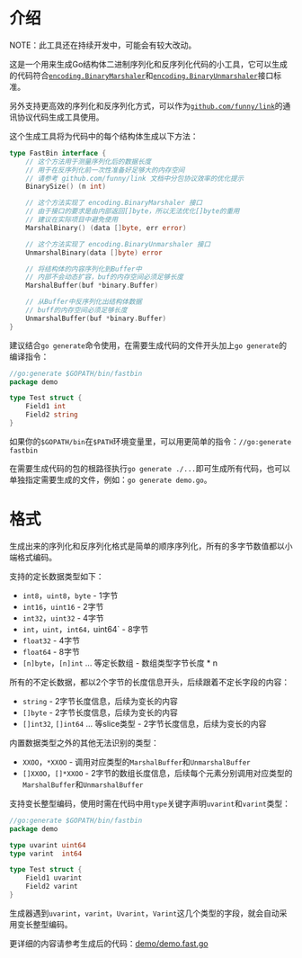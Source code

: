 介绍
====

NOTE：此工具还在持续开发中，可能会有较大改动。

这是一个用来生成Go结构体二进制序列化和反序列化代码的小工具，它可以生成的代码符合[`encoding.BinaryMarshaler`](https://golang.org/pkg/encoding/#BinaryMarshaler)和[`encoding.BinaryUnmarshaler`](https://golang.org/pkg/encoding/#BinaryUnmarshaler)接口标准。

另外支持更高效的序列化和反序列化方式，可以作为[`github.com/funny/link`](https://github.com/funny/link)的通讯协议代码生成工具使用。

这个生成工具将为代码中的每个结构体生成以下方法：

```go
type FastBin interface {
	// 这个方法用于测量序列化后的数据长度
	// 用于在反序列化前一次性准备好足够大的内存空间
	// 请参考 github.com/funny/link 文档中分包协议效率的优化提示
	BinarySize() (n int)

	// 这个方法实现了 encoding.BinaryMarshaler 接口
	// 由于接口的要求是由内部返回[]byte，所以无法优化[]byte的重用
	// 建议在实际项目中避免使用
	MarshalBinary() (data []byte, err error)

	// 这个方法实现了 encoding.BinaryUnmarshaler 接口
	UnmarshalBinary(data []byte) error

	// 将结构体的内容序列化到Buffer中
	// 内部不会动态扩容，buf的内存空间必须足够长度
	MarshalBuffer(buf *binary.Buffer)

	// 从Buffer中反序列化出结构体数据
	// buff的内存空间必须足够长度
	UnmarshalBuffer(buf *binary.Buffer)
}
```

建议结合`go generate`命令使用，在需要生成代码的文件开头加上`go generate`的编译指令：

```go
//go:generate $GOPATH/bin/fastbin
package demo

type Test struct {
	Field1 int
	Field2 string
}
```

如果你的`$GOPATH/bin`在`$PATH`环境变量里，可以用更简单的指令：`//go:generate fastbin`

在需要生成代码的包的根路径执行`go generate ./...`即可生成所有代码，也可以单独指定需要生成的文件，例如：`go generate demo.go`。

格式
====

生成出来的序列化和反序列化格式是简单的顺序序列化，所有的多字节数值都以小端格式编码。

支持的定长数据类型如下：

* `int8`，`uint8`，`byte` - 1字节
* `int16`，`uint16` - 2字节
* `int32`，`uint32` - 4字节
* `int`，`uint`，`int64，`uint64` - 8字节
* `float32` - 4字节
* `float64` - 8字节
* `[n]byte`，`[n]int` ... 等定长数组 - 数组类型字节长度 * n

所有的不定长数据，都以2个字节的长度信息开头，后续跟着不定长字段的内容：

* `string` - 2字节长度信息，后续为变长的内容
* `[]byte` - 2字节长度信息，后续为变长的内容
* `[]int32`, `[]int64` ... 等slice类型 - 2字节长度信息，后续为变长的内容

内置数据类型之外的其他无法识别的类型：

* `XXOO`，`*XXOO` - 调用对应类型的`MarshalBuffer`和`UnmarshalBuffer`
* `[]XXOO`，`[]*XXOO` - 2字节的数组长度信息，后续每个元素分别调用对应类型的`MarshalBuffer`和`UnmarshalBuffer`

支持变长整型编码，使用时需在代码中用`type`关键字声明`uvarint`和`varint`类型：

```go
//go:generate $GOPATH/bin/fastbin
package demo

type uvarint uint64
type varint  int64

type Test struct {
	Field1 uvarint
	Field2 varint
}
```

生成器遇到`uvarint`，`varint`，`Uvarint`，`Varint`这几个类型的字段，就会自动采用变长整型编码。

更详细的内容请参考生成后的代码：[demo/demo.fast.go](https://github.com/funny/fastbin/blob/master/demo/demo.fast.go)
